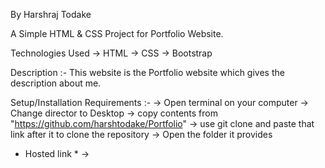By Harshraj Todake

A Simple HTML & CSS Project for Portfolio Website.

Technologies Used
-> HTML
-> CSS
-> Bootstrap

Description
:- This website is the Portfolio website which gives the description about me.

Setup/Installation Requirements
:-
-> Open terminal on your computer
-> Change director to Desktop
-> copy contents from "https://github.com/harshtodake/Portfolio"
-> use git clone and paste that link after it to clone the repository
-> Open the folder it provides

* Hosted link * 
->